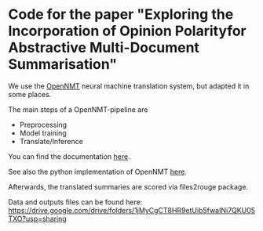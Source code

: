 # Code for the paper "Exploring the Incorporation of Opinion Polarityfor Abstractive Multi-Document Summarisation"

We use the [OpenNMT](https://opennmt.net/) neural machine translation system, but adapted it in some places.

The main steps of a OpenNMT-pipeline are
- Preprocessing 
- Model training
- Translate/Inference

You can find the documentation [here](https://opennmt.net/OpenNMT-py/quickstart.html#step-1-preprocess-the-data).


See also the python implementation of OpenNMT [here](https://github.com/OpenNMT/OpenNMT-py).

Afterwards, the translated summaries are scored via files2rouge package.

Data and outputs files can be found here:
https://drive.google.com/drive/folders/1jMyCgCT8HR9etUib5fwaINi7QKU05TXO?usp=sharing
